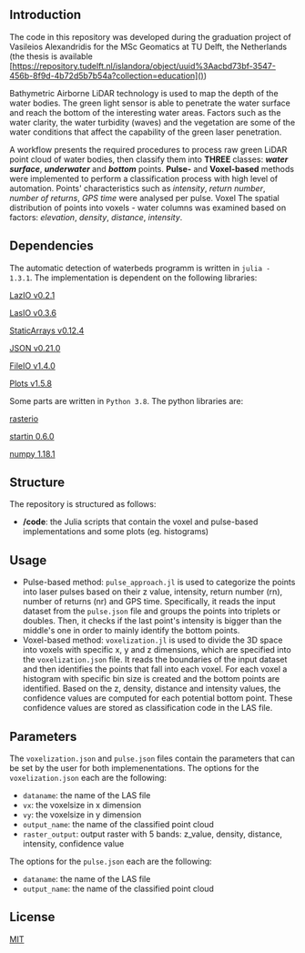 ## Introduction
The code in this repository was developed during the graduation project of Vasileios Alexandridis for the MSc Geomatics at TU Delft, the Netherlands (the thesis is available [https://repository.tudelft.nl/islandora/object/uuid%3Aacbd73bf-3547-456b-8f9d-4b72d5b7b54a?collection=education]())

Bathymetric Airborne LiDAR technology is used to map the depth of the water bodies. The green light sensor is able to penetrate the water surface and reach the bottom of the interesting water areas. 
Factors such as the water clarity, the water turbidity (waves) and the vegetation are some of the water conditions that affect the capability of the green laser penetration. 

A workflow presents the required procedures to process raw green LiDAR point cloud of water bodies, then classify them into **THREE** classes: **_water surface_**, **_underwater_** and **_bottom_** points. **Pulse-** and **Voxel-based** methods were implemented to perform a classification process with high level of automation. Points' characteristics such as *intensity*, *return number*, *number of returns*, *GPS time* were analysed per pulse. Voxel The spatial distribution of points into voxels - water columns was examined based on factors: *elevation*, *density*, *distance*, *intensity*.

## Dependencies
The automatic detection of waterbeds programm is written in ``` julia - 1.3.1 ```. The implementation is dependent on the following libraries:

[LazIO v0.2.1](https://github.com/evetion/LazIO.jl)

[LasIO v0.3.6](https://github.com/visr/LasIO.jl)

[StaticArrays v0.12.4](https://github.com/JuliaArrays/StaticArrays.jl)

[JSON v0.21.0](https://github.com/JuliaIO/JSON.jl)

[FileIO v1.4.0](https://github.com/JuliaIO/FileIO.jl)

[Plots v1.5.8](https://github.com/JuliaPlots/Plots.jl)

Some parts are written in ``` Python 3.8 ```. The python libraries are: 

[rasterio](https://rasterio.readthedocs.io/en/latest/intro.html)

[startin 0.6.0](https://github.com/hugoledoux/startin)

[numpy 1.18.1](https://pypi.org/project/numpy/1.18.4/)

## Structure
The repository is structured as follows: 

- **/code**: the Julia scripts that contain the voxel and pulse-based implementations and some plots (eg. histograms)

## Usage
- Pulse-based method:  ``` pulse_approach.jl ``` is used to categorize the points into laser pulses based on their z value, intensity, return number (rn), number of returns (nr) and GPS time. Specifically, it reads  the input dataset from the ``` pulse.json ``` file and groups the points into triplets or doubles. Then, it checks if the last point's intensity is bigger than the middle's one in order to mainly identify the bottom points.
- Voxel-based method:  ``` voxelization.jl ``` is used to divide the 3D space into voxels with specific x, y and z dimensions, which are specified into the ``` voxelization.json ``` file. It reads the boundaries of the input dataset and then identifies the points that fall into each voxel. For each voxel a histogram with specific bin size is created and the bottom points are identified. Based on the z, density, distance and intensity values, the confidence values are computed for each potential bottom point. These confidence values are stored as classification code in the LAS file. 

## Parameters
The ``` voxelization.json ``` and ``` pulse.json ``` files contain the parameters that can be set by the user for both implemenentations. 
The options for the ``` voxelization.json ``` each are the following:

- ``` dataname ```: the name of the LAS file
- ``` vx ```: the voxelsize in x dimension
- ``` vy ```: the voxelsize in y dimension
- ``` output_name ```: the name of the classified point cloud
- ``` raster_output ```: output raster with 5 bands: z_value, density, distance, intensity, confidence value

The options for the ``` pulse.json ``` each are the following:

- ``` dataname ```: the name of the LAS file
- ``` output_name ```: the name of the classified point cloud

## License
[MIT](https://choosealicense.com/licenses/mit/)
